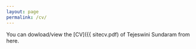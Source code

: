 ```yaml
---
layout: page
permalink: /cv/
---
```


You can dowload/view the [CV]({{ sitecv.pdf) of Tejeswini Sundaram from here.
